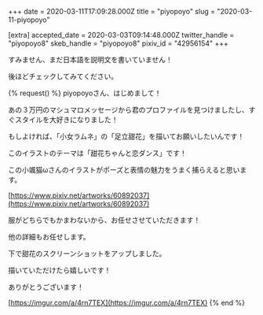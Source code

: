 +++
date = 2020-03-11T17:09:28.000Z
title = "piyopoyo"
slug = "2020-03-11-piyopoyo"

[extra]
accepted_date = 2020-03-03T09:14:48.000Z
twitter_handle = "piyopoyo8"
skeb_handle = "piyopoyo8"
pixiv_id = "42956154"
+++

すみません、まだ日本語を説明文を書いていません！

後ほどチェックしてみてください。

{% request() %}
piyopoyoさん、はじめまして！

あの３万円のマシュマロメッセージから君のプロファイルを見つけましたし、すぐスタイルを大好きになりました！

もしよければ、「小女ラムネ」の「足立甜花」を描いてお願いしたいんです！

このイラストのテーマは「甜花ちゃんと恋ダンス」です！

この小颯猫ωさんのイラストがポーズと表情の魅力をうまく捕らえると思います。

[https://www.pixiv.net/artworks/60892037](https://www.pixiv.net/artworks/60892037)

服がどちらでもかまわないから、お任せさせていただきます！

他の詳細もお任せします。

下で甜花のスクリーンショットをアップしました。

描いていただけたら嬉しいです！

ありがとうございます！

[https://imgur.com/a/4rn7TEX](https://imgur.com/a/4rn7TEX)
{% end %}
